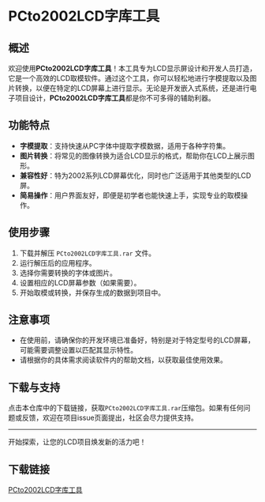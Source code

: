 # PCto2002LCD字库工具

## 概述

欢迎使用**PCto2002LCD字库工具**！本工具专为LCD显示屏设计和开发人员打造，它是一个高效的LCD取模软件。通过这个工具，你可以轻松地进行字模提取以及图片转换，以便在特定的LCD屏幕上进行显示。无论是开发嵌入式系统，还是进行电子项目设计，**PCto2002LCD字库工具**都是你不可多得的辅助利器。

## 功能特点

- **字模提取**：支持快速从PC字体中提取字模数据，适用于各种字符集。
- **图片转换**：将常见的图像转换为适合LCD显示的格式，帮助你在LCD上展示图形。
- **兼容性好**：特为2002系列LCD屏幕优化，同时也广泛适用于其他类型的LCD屏。
- **简易操作**：用户界面友好，即便是初学者也能快速上手，实现专业的取模操作。

## 使用步骤

1. 下载并解压 `PCto2002LCD字库工具.rar` 文件。
2. 运行解压后的应用程序。
3. 选择你需要转换的字体或图片。
4. 设置相应的LCD屏幕参数（如果需要）。
5. 开始取模或转换，并保存生成的数据到项目中。

## 注意事项

- 在使用前，请确保你的开发环境已准备好，特别是对于特定型号的LCD屏幕，可能需要调整设置以匹配其显示特性。
- 请根据你的具体需求阅读软件内的帮助文档，以获取最佳使用效果。

## 下载与支持

点击本仓库中的下载链接，获取`PCto2002LCD字库工具.rar`压缩包。如果有任何问题或反馈，欢迎在项目issue页面提出，社区会尽力提供支持。

---

开始探索，让您的LCD项目焕发新的活力吧！

## 下载链接

[PCto2002LCD字库工具](https://pan.quark.cn/s/1bfeaeebafc4)